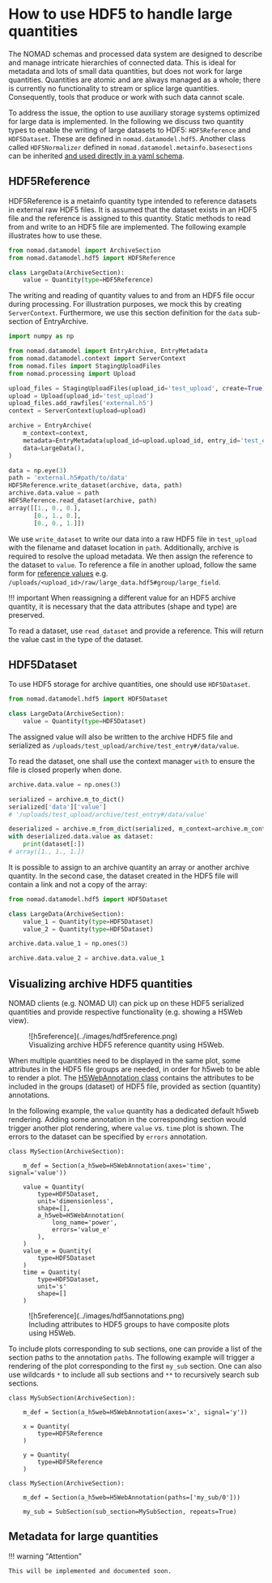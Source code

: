 # How to use HDF5 to handle large quantities

The NOMAD schemas and processed data system are designed to describe and manage
intricate hierarchies of connected data. This is ideal for metadata and lots of small
data quantities, but does not work for large quantities. Quantities are atomic and
are always managed as a whole; there is currently no functionality to stream or
splice large quantities. Consequently, tools that produce or work with such data
cannot scale.

To address the issue, the option to use auxiliary storage systems optimized for large
data is implemented. In the following we discuss two quantity types to enable the writing
of large datasets to HDF5: `HDF5Reference` and `HDF5Dataset`. These are defined in
`nomad.datamodel.hdf5`. Another class called `HDF5Normalizer` defined in
`nomad.datamodel.metainfo.basesections` can be inherited
[and used directly in a yaml schema](basics.md#hdf5normalizer).

## HDF5Reference

HDF5Reference is a metainfo quantity type intended to reference datasets in external raw
HDF5 files. It is assumed that the dataset exists in an HDF5 file and the reference
is assigned to this quantity. Static methods to read from and write to an HDF5 file are
implemented. The following example illustrates how to use these.

```python
from nomad.datamodel import ArchiveSection
from nomad.datamodel.hdf5 import HDF5Reference

class LargeData(ArchiveSection):
    value = Quantity(type=HDF5Reference)
```

The writing and reading of quantity values to and from an HDF5 file occur during
processing. For illustration purposes, we mock this by creating `ServerContext`. Furthermore,
we use this section definition for the `data` sub-section of EntryArchive.

```python
import numpy as np

from nomad.datamodel import EntryArchive, EntryMetadata
from nomad.datamodel.context import ServerContext
from nomad.files import StagingUploadFiles
from nomad.processing import Upload

upload_files = StagingUploadFiles(upload_id='test_upload', create=True)
upload = Upload(upload_id='test_upload')
upload_files.add_rawfiles('external.h5')
context = ServerContext(upload=upload)

archive = EntryArchive(
    m_context=context,
    metadata=EntryMetadata(upload_id=upload.upload_id, entry_id='test_entry'),
    data=LargeData(),
)

data = np.eye(3)
path = 'external.h5#path/to/data'
HDF5Reference.write_dataset(archive, data, path)
archive.data.value = path
HDF5Reference.read_dataset(archive, path)
array([[1., 0., 0.],
       [0., 1., 0.],
       [0., 0., 1.]])
```

We use `write_dataset` to write our data into a raw HDF5 file in `test_upload` with the
filename and dataset location in `path`. Additionally, archive is required to resolve the
upload metadata. We then assign the reference to the dataset to `value`. To reference a
file in another upload, follow the same form for
[reference values](basics.md#different-forms-of-references) e.g.
`/uploads/<upload_id>/raw/large_data.hdf5#group/large_field`.

!!! important
    When reassigning a different value for an HDF5 archive quantity, it is necessary that the data
    attributes (shape and type) are preserved.

To read a dataset, use `read_dataset` and provide a reference. This will return the value
cast in the type of the dataset.



## HDF5Dataset
To use HDF5 storage for archive quantities, one should use `HDF5Dataset`.

```python
from nomad.datamodel.hdf5 import HDF5Dataset

class LargeData(ArchiveSection):
    value = Quantity(type=HDF5Dataset)
```

The assigned value will also be written to the archive HDF5 file and serialized as
`/uploads/test_upload/archive/test_entry#/data/value`.

To read the dataset, one shall use the context manager `with` to ensure the file is closed properly when done.

```python
archive.data.value = np.ones(3)

serialized = archive.m_to_dict()
serialized['data']['value']
# '/uploads/test_upload/archive/test_entry#/data/value'

deserialized = archive.m_from_dict(serialized, m_context=archive.m_context)
with deserialized.data.value as dataset:
    print(dataset[:])
# array([1., 1., 1.])
```

It is possible to assign to an archive quantity an array or another archive quantity.
In the second case, the dataset created in the HDF5 file will contain a link and not a copy of the array:

```python
from nomad.datamodel.hdf5 import HDF5Dataset

class LargeData(ArchiveSection):
    value_1 = Quantity(type=HDF5Dataset)
    value_2 = Quantity(type=HDF5Dataset)
```

```python
archive.data.value_1 = np.ones(3)

archive.data.value_2 = archive.data.value_1
```


## Visualizing archive HDF5 quantities

NOMAD clients (e.g. NOMAD UI) can pick up on these HDF5 serialized quantities and
provide respective functionality (e.g. showing a H5Web view).

<figure markdown>
  ![h5reference](../images/hdf5reference.png)
  <figcaption>Visualizing archive HDF5 reference quantity using H5Web.</figcaption>
</figure>

When multiple quantities need to be displayed in the same plot, some attributes in the HDF5 file groups are needed, in order for h5web to be able to render a plot.
The [H5WebAnnotation class](../../reference/annotations.md#h5web) contains the attributes to be included in the groups (dataset) of HDF5 file, provided as section (quantity) annotations.

In the following example, the `value` quantity has a dedicated default h5web rendering.
Adding some annotation in the corresponding section would trigger another plot rendering, where `value` vs. `time` plot is shown. The errors to the dataset can be specified by `errors`
annotation.

```
class MySection(ArchiveSection):

    m_def = Section(a_h5web=H5WebAnnotation(axes='time', signal='value'))

    value = Quantity(
        type=HDF5Dataset,
        unit='dimensionless',
        shape=[],
        a_h5web=H5WebAnnotation(
            long_name='power',
            errors='value_e'
        ),
    )
    value_e = Quantity(
        type=HDF5Dataset
    )
    time = Quantity(
        type=HDF5Dataset,
        unit='s'
        shape=[]
    )
```

<figure markdown>
  ![h5reference](../images/hdf5annotations.png)
  <figcaption>Including attributes to HDF5 groups to have composite plots using H5Web.</figcaption>
</figure>

To include plots corresponding to sub sections, one can provide a list of the section
paths to the annotation `paths`. The following example will trigger a rendering of the plot
corresponding to the first `my_sub` section. One can also use wildcards `*` to include
all sub sections and `**` to recursively search sub sections.

```
class MySubSection(ArchiveSection):

    m_def = Section(a_h5web=H5WebAnnotation(axes='x', signal='y'))

    x = Quantity(
        type=HDF5Reference
    )

    y = Quantity(
        type=HDF5Reference
    )

class MySection(ArchiveSection):

    m_def = Section(a_h5web=H5WebAnnotation(paths=['my_sub/0']))

    my_sub = SubSection(sub_section=MySubSection, repeats=True)

```


## Metadata for large quantities

!!! warning "Attention"

    This will be implemented and documented soon.
